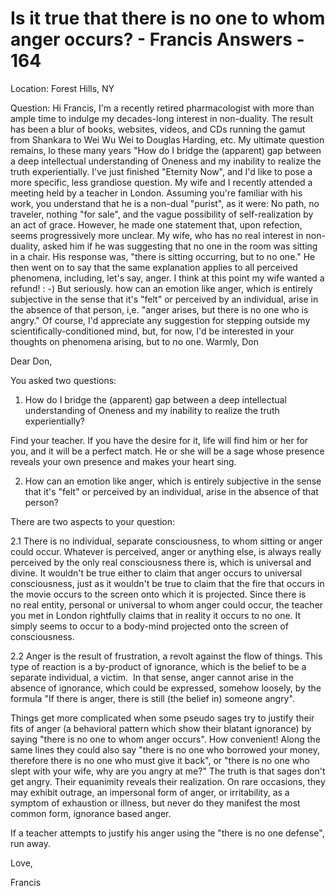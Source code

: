 # Is it true that there is no one to whom anger occurs? - Francis Answers - 164

Location: Forest Hills, NY&nbsp;

Question: Hi Francis, I'm a recently retired pharmacologist with more than ample time to indulge my decades-long interest in non-duality. The result has been a blur of books, websites, videos, and CDs running the gamut from Shankara to Wei Wu Wei to Douglas Harding, etc. My ultimate question remains, lo these many years &quot;How do I bridge the (apparent) gap between a deep intellectual understanding of Oneness and my inability to realize the truth experientially. I've just finished &quot;Eternity Now&quot;, and I'd like to pose a more specific, less grandiose question. My wife and I recently attended a meeting held by a teacher in London. Assuming you're familiar with his work, you understand that he is a non-dual &quot;purist&quot;, as it were: No path, no traveler, nothing &quot;for sale&quot;, and the vague possibility of self-realization by an act of grace. However, he made one statement that, upon refection, seems progressively more unclear. My wife, who has no real interest in non-duality, asked him if he was suggesting that no one in the room was sitting in a chair. His response was, &quot;there is sitting occurring, but to no one.&quot; He then went on to say that the same explanation applies to all perceived phenomena, including, let's say, anger. I think at this point my wife wanted a refund! : -) But seriously. how can an emotion like anger, which is entirely subjective in the sense that it's &quot;felt&quot; or perceived by an individual, arise in the absence of that person, i,e. &quot;anger arises, but there is no one who is angry.&quot; Of course, I'd appreciate any suggestion for stepping outside my scientifically-conditioned mind, but, for now, I'd be interested in your thoughts on phenomena arising, but to no one. Warmly, Don&nbsp;

Dear Don,

You asked two questions:

1. How do I bridge the (apparent) gap between a deep intellectual understanding of Oneness and my inability to realize the truth experientially?

Find your teacher. If you have the desire for it, life will find him or her for you, and it will be a perfect match. He or she will be a sage whose presence reveals your own presence and makes your heart sing.

2. How can an emotion like anger, which is entirely subjective in the sense that it's &quot;felt&quot; or perceived by an individual, arise in the absence of that person?

There are two aspects to your question:

2.1 There is no individual, separate consciousness, to whom sitting or anger could occur. Whatever is perceived, anger or anything else, is always really perceived by the only real consciousness there is, which is universal and divine. It wouldn't be true either to claim that anger occurs to universal consciousness, just as it wouldn't be true to claim that the fire that occurs in the movie occurs to the screen onto which it is projected. Since there is no&nbsp;real entity, personal or universal to whom anger could occur, the teacher you met in London rightfully claims that in reality it occurs to no one. It simply seems to occur to a body-mind projected onto the screen of consciousness.&nbsp;

2.2 Anger is the result of frustration, a revolt against the flow of things. This type of reaction is a by-product of ignorance, which is the belief to be a separate individual, a victim.&nbsp; In that sense, anger cannot arise in the absence of ignorance, which could be expressed, somehow loosely, by the formula &quot;If there is anger, there is still (the belief in) someone angry&quot;.&nbsp;

Things get more complicated when some pseudo sages try to justify their fits of anger (a behavioral pattern which show their blatant ignorance) by saying &quot;there is no one to whom anger occurs&quot;. How convenient! Along the same lines they could also say &quot;there is no one who borrowed your money, therefore there is no one who must give it back&quot;, or &quot;there is no one who slept with your wife, why are you angry at me?&quot; The truth is that sages don't get angry. Their equanimity reveals their realization. On rare occasions, they may exhibit outrage, an impersonal form of anger, or irritability, as a symptom of exhaustion or illness, but never do they manifest the most common form, ignorance based anger.&nbsp;

If a teacher attempts to justify his anger using the &quot;there is no one defense&quot;, run away.

Love,

Francis

